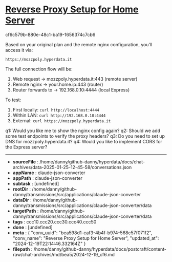 # [Reverse Proxy Setup for Home Server](https://claude.ai/chat/bea598d1-caf3-4b4f-b974-568c57f071f2)

cf6c579b-880e-48c1-ba19-1656374c7cb6

 Based on your original plan and the remote nginx configuration, you'll access it via:

`https://mozzpoly.hyperdata.it`

The full connection flow will be:
1. Web request → mozzpoly.hyperdata.it:443 (remote server)
2. Remote nginx → your.home.ip:443 (router)
3. Router forwards to → 192.168.0.10:4444 (local Express)

To test:
1. First locally: `curl http://localhost:4444`
2. Within LAN: `curl http://192.168.0.10:4444`
3. External: `curl https://mozzpoly.hyperdata.it`

q1: Would you like me to show the nginx config again?
q2: Should we add some test endpoints to verify the proxy headers?
q3: Do you need to set up DNS for mozzpoly.hyperdata.it?
q4: Would you like to implement CORS for the Express server?

---

* **sourceFile** : /home/danny/github-danny/hyperdata/docs/chat-archives/data-2025-01-25-12-45-58/conversations.json
* **appName** : claude-json-converter
* **appPath** : claude-json-converter
* **subtask** : [undefined]
* **rootDir** : /home/danny/github-danny/transmissions/src/applications/claude-json-converter
* **dataDir** : /home/danny/github-danny/transmissions/src/applications/claude-json-converter/data
* **targetPath** : /home/danny/github-danny/transmissions/src/applications/claude-json-converter/data
* **tags** : ccc10.ccc20.ccc30.ccc40.ccc50
* **done** : [undefined]
* **meta** : {
  "conv_uuid": "bea598d1-caf3-4b4f-b974-568c57f071f2",
  "conv_name": "Reverse Proxy Setup for Home Server",
  "updated_at": "2024-12-19T22:14:46.332164Z"
}
* **filepath** : /home/danny/github-danny/hyperdata/docs/postcraft/content-raw/chat-archives/md/bea5/2024-12-19_cf6.md